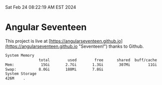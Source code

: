 Sat Feb 24 08:22:19 AM EST 2024

# Angular Seventeen


This project is live at [https://angularseventeen.github.io](https://angularseventeen.github.io "Seventeen!") thanks to Github.

```bash
System Memory
               total        used        free      shared  buff/cache   available
Mem:            15Gi       2.7Gi       1.3Gi       307Mi        11Gi        12Gi
Swap:          8.0Gi       180Mi       7.8Gi
System Storage
426M	.
